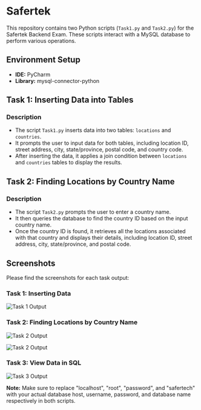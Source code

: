 # Safertek

This repository contains two Python scripts (`Task1.py` and `Task2.py`) for the Safertek Backend Exam. These scripts interact with a MySQL database to perform various operations.

## Environment Setup
- **IDE:** PyCharm
- **Library:** mysql-connector-python

## Task 1: Inserting Data into Tables

### Description
- The script `Task1.py` inserts data into two tables: `locations` and `countries`.
- It prompts the user to input data for both tables, including location ID, street address, city, state/province, postal code, and country code.
- After inserting the data, it applies a join condition between `locations` and `countries` tables to display the results.

## Task 2: Finding Locations by Country Name

### Description
- The script `Task2.py` prompts the user to enter a country name.
- It then queries the database to find the country ID based on the input country name.
- Once the country ID is found, it retrieves all the locations associated with that country and displays their details, including location ID, street address, city, state/province, and postal code.

## Screenshots

Please find the screenshots for each task output:

### Task 1: Inserting Data
![Task 1 Output](https://github.com/Venkataramanabaratam1/2100032420_Backend/assets/109843726/10d415b5-92b0-45b0-b6a3-96101b6440e8)

### Task 2: Finding Locations by Country Name
![Task 2 Output](https://github.com/Venkataramanabaratam1/2100032420_Backend/assets/109843726/0be92f61-991f-447c-87b9-581fe187ee52)

![Task 2 Output](https://github.com/Venkataramanabaratam1/2100032420_Backend/assets/109843726/71235382-1f52-4092-89fb-48964b3bb7bc)


### Task 3: View Data in SQL
![Task 3 Output](https://github.com/Venkataramanabaratam1/2100032420_Backend/assets/109843726/4f5ec262-684e-4cef-99e6-8a8de179dc01)


**Note:** Make sure to replace "localhost", "root", "password", and "safertech" with your actual database host, username, password, and database name respectively in both scripts.
